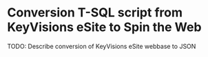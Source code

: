 # Conversion T-SQL script from KeyVisions eSite to Spin the Web

TODO: Describe conversion of KeyVisions eSite webbase to JSON